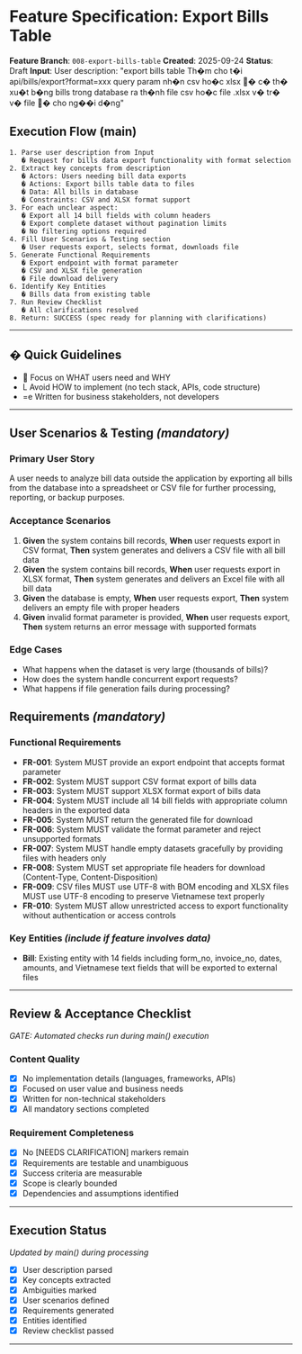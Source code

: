 # Feature Specification: Export Bills Table

**Feature Branch**: `008-export-bills-table`
**Created**: 2025-09-24
**Status**: Draft
**Input**: User description: "export bills table
Th�m cho t�i api/bills/export?format=xxx query param nh�n csv ho�c xlsx � c� th� xu�t b�ng bills trong database ra th�nh file csv ho�c file .xlsx v� tr� v� file � cho ng��i d�ng"

## Execution Flow (main)
```
1. Parse user description from Input
   � Request for bills data export functionality with format selection
2. Extract key concepts from description
   � Actors: Users needing bill data exports
   � Actions: Export bills table data to files
   � Data: All bills in database
   � Constraints: CSV and XLSX format support
3. For each unclear aspect:
   � Export all 14 bill fields with column headers
   � Export complete dataset without pagination limits
   � No filtering options required
4. Fill User Scenarios & Testing section
   � User requests export, selects format, downloads file
5. Generate Functional Requirements
   � Export endpoint with format parameter
   � CSV and XLSX file generation
   � File download delivery
6. Identify Key Entities
   � Bills data from existing table
7. Run Review Checklist
   � All clarifications resolved
8. Return: SUCCESS (spec ready for planning with clarifications)
```

---

## � Quick Guidelines
-  Focus on WHAT users need and WHY
- L Avoid HOW to implement (no tech stack, APIs, code structure)
- =e Written for business stakeholders, not developers

---

## User Scenarios & Testing *(mandatory)*

### Primary User Story
A user needs to analyze bill data outside the application by exporting all bills from the database into a spreadsheet or CSV file for further processing, reporting, or backup purposes.

### Acceptance Scenarios
1. **Given** the system contains bill records, **When** user requests export in CSV format, **Then** system generates and delivers a CSV file with all bill data
2. **Given** the system contains bill records, **When** user requests export in XLSX format, **Then** system generates and delivers an Excel file with all bill data
3. **Given** the database is empty, **When** user requests export, **Then** system delivers an empty file with proper headers
4. **Given** invalid format parameter is provided, **When** user requests export, **Then** system returns an error message with supported formats

### Edge Cases
- What happens when the dataset is very large (thousands of bills)?
- How does the system handle concurrent export requests?
- What happens if file generation fails during processing?

## Requirements *(mandatory)*

### Functional Requirements
- **FR-001**: System MUST provide an export endpoint that accepts format parameter
- **FR-002**: System MUST support CSV format export of bills data
- **FR-003**: System MUST support XLSX format export of bills data
- **FR-004**: System MUST include all 14 bill fields with appropriate column headers in the exported data
- **FR-005**: System MUST return the generated file for download
- **FR-006**: System MUST validate the format parameter and reject unsupported formats
- **FR-007**: System MUST handle empty datasets gracefully by providing files with headers only
- **FR-008**: System MUST set appropriate file headers for download (Content-Type, Content-Disposition)
- **FR-009**: CSV files MUST use UTF-8 with BOM encoding and XLSX files MUST use UTF-8 encoding to preserve Vietnamese text properly
- **FR-010**: System MUST allow unrestricted access to export functionality without authentication or access controls

### Key Entities *(include if feature involves data)*
- **Bill**: Existing entity with 14 fields including form_no, invoice_no, dates, amounts, and Vietnamese text fields that will be exported to external files

---

## Review & Acceptance Checklist
*GATE: Automated checks run during main() execution*

### Content Quality
- [x] No implementation details (languages, frameworks, APIs)
- [x] Focused on user value and business needs
- [x] Written for non-technical stakeholders
- [x] All mandatory sections completed

### Requirement Completeness
- [x] No [NEEDS CLARIFICATION] markers remain
- [x] Requirements are testable and unambiguous
- [x] Success criteria are measurable
- [x] Scope is clearly bounded
- [x] Dependencies and assumptions identified

---

## Execution Status
*Updated by main() during processing*

- [x] User description parsed
- [x] Key concepts extracted
- [x] Ambiguities marked
- [x] User scenarios defined
- [x] Requirements generated
- [x] Entities identified
- [x] Review checklist passed

---
